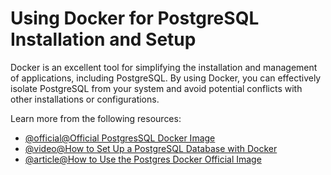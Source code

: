 # Using Docker for PostgreSQL Installation and Setup

Docker is an excellent tool for simplifying the installation and management of applications, including PostgreSQL. By using Docker, you can effectively isolate PostgreSQL from your system and avoid potential conflicts with other installations or configurations.

Learn more from the following resources:

- [@official@Official PostgresSQL Docker Image](https://hub.docker.com/_/postgres)
- [@video@How to Set Up a PostgreSQL Database with Docker](https://www.youtube.com/watch?v=RdPYA-wDhTA)
- [@article@How to Use the Postgres Docker Official Image](https://www.docker.com/blog/how-to-use-the-postgres-docker-official-image/)